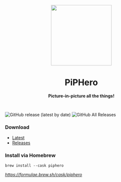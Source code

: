 <div align="center">
  <img src="https://piphero.app/icon.png" width="200" height="200" />
	<h1>PiPHero</h1>
	<p>
		<b>Picture-in-picture all the things!</b>
	</p>
	<br>
</div>

![GitHub release (latest by date)](https://img.shields.io/github/v/release/pipheroapp/downloads?label=Latest%20Release)
![GitHub All Releases](https://img.shields.io/github/downloads/pipheroapp/downloads/total?label=Total%20Downloads)

### Download

- [Latest](https://piphero.app/download)
- [Releases](https://github.com/pipheroapp/downloads/releases)

### Install via Homebrew

```shell
brew install --cask piphero
```

*https://formulae.brew.sh/cask/piphero*
